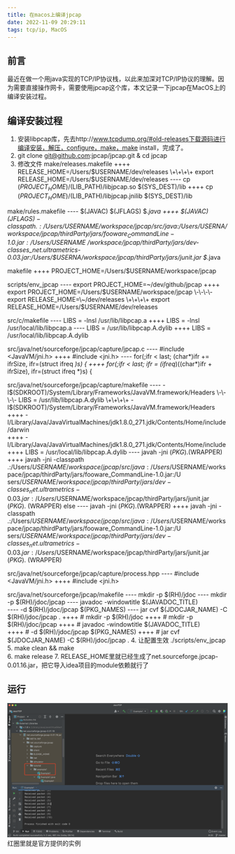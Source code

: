 ```yaml
---
title: 在macos上编译jpcap
date: 2022-11-09 20:29:11
tags: tcp/ip, MacOS
---
```

## 前言
最近在做一个用java实现的TCP/IP协议栈，以此来加深对TCP/IP协议的理解。因为需要直接操作网卡，需要使用jpcap这个库，本文记录一下jpcap在MacOS上的编译安装过程。
## 编译安装过程
1. 安装libpcap库，先去http://www.tcpdump.org/#old-releases下载源码进行编译安装，解压，configure，make，make install，完成了。
2. git clone git@github.com:jpcap/jpcap.git & cd jpcap
3. 修改文件
make/releases.makefile
\+\+\+\+ RELEASE_HOME=/Users/$USERNAME/dev/releases
\+\+\+\+ export RELEASE_HOME=/Users/$USERNAME/dev/releases
\-\-\-\- cp $(PROJECT_HOME)/$(LIB_PATH)/libjpcap.so $(SYS_DEST)/lib
\+\+\+\+ cp $(PROJECT_HOME)/$(LIB_PATH)/libjpcap.jnilib $(SYS_DEST)/lib

make/rules.makefile
\-\-\-\- $(JAVAC) $(JFLAGS) $*.java
\+\+\+\+ $(JAVAC) $(JFLAGS) -classpath .:/Users/$USERNAME/workspace/jpcap/src/java:/Users/$USERNA/workspace/jpcap/thirdParty/jars/fooware_CommandLine-1.0.jar:/Users/$USERNAME /workspace/jpcap/thirdParty/jars/dev-classes_net.ultrametrics-0.03.jar:/Users/$USERNA/workspace/jpcap/thirdParty/jars/junit.jar  $*.java

makefile
\+\+\+\+ PROJECT_HOME=/Users/$USERNAME/workspace/jpcap

scripts/env_jpcap
\-\-\-\- export PROJECT_HOME=\~/dev/github/jpcap
\+\+\+\+ export PROJECT_HOME=/Users/$USERNAME/workspace/jpcap
\-\-\-\- export RELEASE_HOME=\~/dev/releases
\+\+\+\+ export RELEASE_HOME=/Users/$USERNAME/dev/releases

src/c/makefile
\-\-\-\- LIBS = -lnsl /usr/lib/libpcap.a
\+\+\+\+ LIBS = -lnsl /usr/local/lib/libpcap.a
\-\-\-\- LIBS = /usr/lib/libpcap.A.dylib
\+\+\+\+ LIBS = /usr/local/lib/libpcap.A.dylib

src/java/net/sourceforge/jpcap/capture/jpcap.c
\-\-\-\- #include <JavaVM/jni.h>
\+\+\+\+ #include <jni.h>
\-\-\-\- for(;ifr < last; (char*)ifr += ifrSize, ifr=(struct ifreq *)s) {
\+\+\+\+ for(;ifr < last; ifr = (ifreq*)((char*)ifr + ifrSize), ifr=(struct ifreq *)s) {

src/java/net/sourceforge/jpcap/capture/makefile
\-\-\-\-                   -I$(SDKROOT)/System/Library/Frameworks/JavaVM.framework/Headers
\-\-\-\-       LIBS = /usr/lib/libpcap.A.dylib
\+\+\+\+                   -I$(SDKROOT)/System/Library/Frameworks/JavaVM.framework/Headers\
\+\+\+\+                   -I/Library/Java/JavaVirtualMachines/jdk1.8.0_271.jdk/Contents/Home/include/darwin\
\+\+\+\+                   -I/Library/Java/JavaVirtualMachines/jdk1.8.0_271.jdk/Contents/Home/include
\+\+\+\+        LIBS = /usr/local/lib/libpcap.A.dylib
\-\-\-\-       javah -jni $(PKG).$(WRAPPER)
\+\+\+\+       javah -jni -classpath .:/Users/$USERNAME/workspace/jpcap/src/java:/Users/$USERNAME/workspace/jpcap/thirdParty/jars/fooware_CommandLine-1.0.jar:/U
sers/$USERNAME/workspace/jpcap/thirdParty/jars/dev-classes_net.ultrametrics-0.03.jar:/Users/$USERNAME/workspace/jpcap/thirdParty/jars/junit.jar  $(PKG).$
(WRAPPER)
 else
\-\-\-\-       javah -jni $(PKG).$(WRAPPER)
\+\+\+\+       javah -jni -classpath .:/Users/$USERNAME/workspace/jpcap/src/java:/Users/$USERNAME/workspace/jpcap/thirdParty/jars/fooware_CommandLine-1.0.jar:/U
sers/$USERNAME/workspace/jpcap/thirdParty/jars/dev-classes_net.ultrametrics-0.03.jar:/Users/$USERNAME/workspace/jpcap/thirdParty/jars/junit.jar  $(PKG).$
(WRAPPER)

src/java/net/sourceforge/jpcap/capture/process.hpp
\-\-\-\- #include <JavaVM/jni.h>
\+\+\+\+ #include <jni.h>

src/java/net/sourceforge/jpcap/makefile
\-\-\-\-       mkdir -p $(RH)/jdoc
\-\-\-\-       mkdir -p $(RH)/jdoc/jpcap
\-\-\-\-       javadoc -windowtitle $(JAVADOC_TITLE) \
\-\-\-\-       -d $(RH)/jdoc/jpcap $(PKG_NAMES)
\-\-\-\-       jar cvf $(JDOCJAR_NAME) -C $(RH)/jdoc/jpcap .
\+\+\+\+       #      mkdir -p $(RH)/jdoc
\+\+\+\+       #      mkdir -p $(RH)/jdoc/jpcap
\+\+\+\+       #      javadoc -windowtitle $(JAVADOC_TITLE) \
\+\+\+\+       #      -d $(RH)/jdoc/jpcap $(PKG_NAMES)
\+\+\+\+       #      jar cvf $(JDOCJAR_NAME) -C $(RH)/jdoc/jpcap .
4. 让配置生效 ./scripts/env_jpcap  
5. make clean && make  
6. make release 
7. RELEASE_HOME里就已经生成了net.sourceforge.jpcap-0.01.16.jar，把它导入idea项目的module依赖就行了
## 运行
![jpcap](在macos上编译jpcap/1.png)
红圈里就是官方提供的实例